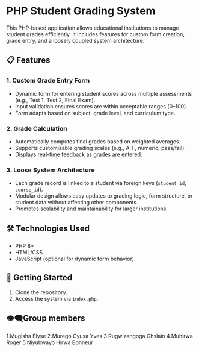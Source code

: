 # PHP Student Grading System

This PHP-based application allows educational institutions to manage student grades efficiently. It includes features for custom form creation, grade entry, and a loosely coupled system architecture.

## 📋 Features

### 1. Custom Grade Entry Form
- Dynamic form for entering student scores across multiple assessments (e.g., Test 1, Test 2, Final Exam).
- Input validation ensures scores are within acceptable ranges (0–100).
- Form adapts based on subject, grade level, and curriculum type.

### 2. Grade Calculation
- Automatically computes final grades based on weighted averages.
- Supports customizable grading scales (e.g., A–F, numeric, pass/fail).
- Displays real-time feedback as grades are entered.

### 3. Loose System Architecture
- Each grade record is linked to a student via foreign keys (`student_id`, `course_id`).
- Modular design allows easy updates to grading logic, form structure, or student data without affecting other components.
- Promotes scalability and maintainability for larger institutions.

## 🛠 Technologies Used
- PHP 8+
- HTML/CSS
- JavaScript (optional for dynamic form behavior)

## 🚀 Getting Started
1. Clone the repository.
2. Access the system via `index.php`.

## 👁‍🗨Group members

1.Mugisha Elyse
2.Murego Cyusa Yves
3.Rugwizangoga Ghslain
4.Muhirwa Roger
5.Niyubwayo Hirwa Bohneur


